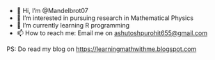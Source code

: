 - 👋 Hi, I’m @Mandelbrot07
- 👀 I’m interested in pursuing research in Mathematical Physics
- 🌱 I’m currently learning R programming
- 📫 How to reach me: Email me on ashutoshpurohit655@gmail.com

PS: Do read my blog on https://learningmathwithme.blogspot.com

<!---
Mandelbrot07/Mandelbrot07 is a ✨ special ✨ repository because its `README.md` (this file) appears on your GitHub profile.
You can click the Preview link to take a look at your changes.
--->
